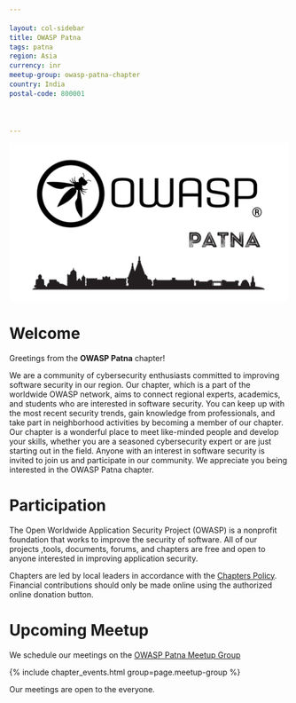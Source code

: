 ```yaml
---

layout: col-sidebar
title: OWASP Patna
tags: patna
region: Asia
currency: inr
meetup-group: owasp-patna-chapter
country: India
postal-code: 800001



---
```


<img src="LogoMain.png" width="960" alt="OWASPLogo">

# Welcome

Greetings from the <b>OWASP Patna</b> chapter! 

We are a community of cybersecurity enthusiasts committed to improving software security in our region. Our chapter, which is a part of the worldwide OWASP network, aims to connect regional experts, academics, and students who are interested in software security. You can keep up with the most recent security trends, gain knowledge from professionals, and take part in neighborhood activities by becoming a member of our chapter. Our chapter is a wonderful place to meet like-minded people and develop your skills, whether you are a seasoned cybersecurity expert or are just starting out in the field. Anyone with an interest in software security is invited to join us and participate in our community. We appreciate you being interested in the OWASP Patna chapter.


# Participation
The Open Worldwide Application Security Project (OWASP) is a nonprofit foundation that works to improve the security of software. All of our projects ,tools, documents, forums, and chapters are free and open to anyone interested in improving application security. 

Chapters are led by local leaders in accordance with the [Chapters Policy](/www-policy/operational/chapters). Financial contributions should only be made online using the authorized online donation button. 

# Upcoming Meetup

We schedule our meetings on the [OWASP Patna Meetup Group](https://www.meetup.com/owasp-patna-chapter/)

{% include chapter_events.html group=page.meetup-group %}

Our meetings are open to the everyone.
